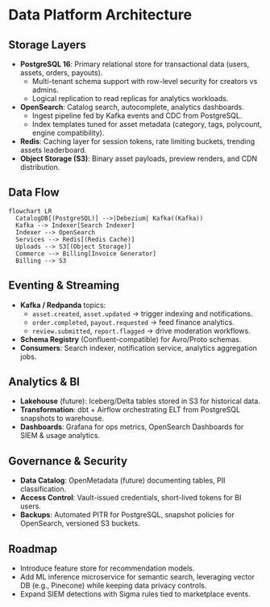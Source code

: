 # Data Platform Architecture

## Storage Layers
- **PostgreSQL 16**: Primary relational store for transactional data (users, assets, orders, payouts).
  - Multi-tenant schema support with row-level security for creators vs admins.
  - Logical replication to read replicas for analytics workloads.
- **OpenSearch**: Catalog search, autocomplete, analytics dashboards.
  - Ingest pipeline fed by Kafka events and CDC from PostgreSQL.
  - Index templates tuned for asset metadata (category, tags, polycount, engine compatibility).
- **Redis**: Caching layer for session tokens, rate limiting buckets, trending assets leaderboard.
- **Object Storage (S3)**: Binary asset payloads, preview renders, and CDN distribution.

## Data Flow
```mermaid
flowchart LR
  CatalogDB[(PostgreSQL)] -->|Debezium| Kafka((Kafka))
  Kafka --> Indexer[Search Indexer]
  Indexer --> OpenSearch
  Services --> Redis[(Redis Cache)]
  Uploads --> S3[(Object Storage)]
  Commerce --> Billing[Invoice Generator]
  Billing --> S3
```

## Eventing & Streaming
- **Kafka / Redpanda** topics:
  - `asset.created`, `asset.updated` → trigger indexing and notifications.
  - `order.completed`, `payout.requested` → feed finance analytics.
  - `review.submitted`, `report.flagged` → drive moderation workflows.
- **Schema Registry** (Confluent-compatible) for Avro/Proto schemas.
- **Consumers**: Search indexer, notification service, analytics aggregation jobs.

## Analytics & BI
- **Lakehouse** (future): Iceberg/Delta tables stored in S3 for historical data.
- **Transformation**: dbt + Airflow orchestrating ELT from PostgreSQL snapshots to warehouse.
- **Dashboards**: Grafana for ops metrics, OpenSearch Dashboards for SIEM & usage analytics.

## Governance & Security
- **Data Catalog**: OpenMetadata (future) documenting tables, PII classification.
- **Access Control**: Vault-issued credentials, short-lived tokens for BI users.
- **Backups**: Automated PITR for PostgreSQL, snapshot policies for OpenSearch, versioned S3 buckets.

## Roadmap
- Introduce feature store for recommendation models.
- Add ML inference microservice for semantic search, leveraging vector DB (e.g., Pinecone) while keeping data privacy controls.
- Expand SIEM detections with Sigma rules tied to marketplace events.
